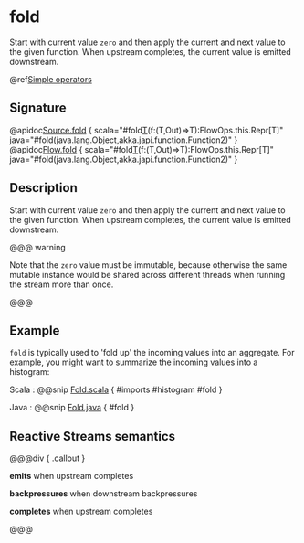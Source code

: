 # fold

Start with current value `zero` and then apply the current and next value to the given function. When upstream completes, the current value is emitted downstream.

@ref[Simple operators](../index.md#simple-operators)

## Signature

@apidoc[Source.fold](Source) { scala="#fold[T](zero:T)(f:(T,Out)=&gt;T):FlowOps.this.Repr[T]" java="#fold(java.lang.Object,akka.japi.function.Function2)" }
@apidoc[Flow.fold](Flow) { scala="#fold[T](zero:T)(f:(T,Out)=&gt;T):FlowOps.this.Repr[T]" java="#fold(java.lang.Object,akka.japi.function.Function2)" }

## Description

Start with current value `zero` and then apply the current and next value to the given function. When upstream
completes, the current value is emitted downstream.

@@@ warning

Note that the `zero` value must be immutable, because otherwise
the same mutable instance would be shared across different threads
when running the stream more than once.

@@@

## Example

`fold` is typically used to 'fold up' the incoming values into an aggregate. For example, you might want to summarize the incoming values into a histogram:

Scala
:   @@snip [Fold.scala](/akka-docs/src/test/scala/docs/stream/operators/sourceorflow/Fold.scala) { #imports #histogram #fold }

Java
:   @@snip [Fold.java](/akka-docs/src/test/java/jdocs/stream/operators/SourceOrFlow.java) { #fold }

## Reactive Streams semantics

@@@div { .callout }

**emits** when upstream completes

**backpressures** when downstream backpressures

**completes** when upstream completes

@@@


